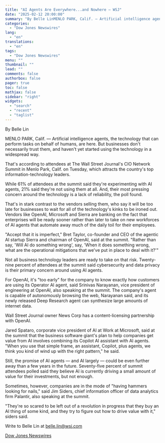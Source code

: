 ```yaml
---
title: "AI Agents Are Everywhere...and Nowhere — WSJ"
date: "2025-02-12 20:00:00"
summary: "By Belle LinMENLO PARK, Calif. — Artificial intelligence agents, the technology that can perform tasks on behalf of humans, are here. But businesses don't necessarily trust them, and haven't yet started using the technology in a widespread way.That's according to attendees at The Wall Street Journal's CIO Network Summit in..."
categories:
  - "Dow Jones Newswires"
lang:
  - "en"
translations:
  - "en"
tags:
  - "Dow Jones Newswires"
menu: ""
thumbnail: ""
lead: ""
comments: false
authorbox: false
pager: true
toc: false
mathjax: false
sidebar: "right"
widgets:
  - "search"
  - "recent"
  - "taglist"
---
```


By Belle Lin

MENLO PARK, Calif. — Artificial intelligence agents, the technology that can perform tasks on behalf of humans, are here. But businesses don't necessarily trust them, and haven't yet started using the technology in a widespread way.

That's according to attendees at The Wall Street Journal's CIO Network Summit in Menlo Park, Calif. on Tuesday, which attracts the country's top information-technology leaders.

While 61% of attendees at the summit said they're experimenting with AI agents, 21% said they're not using them at all. And, their most pressing concern around the technology is a lack of reliability, the poll found.

That's in stark contrast to the vendors selling them, who say it will be too late for businesses to wait for all of the technology's kinks to be ironed out. Vendors like OpenAI, Microsoft and Sierra are banking on the fact that enterprises will be ready sooner rather than later to take on new workforces of AI agents that automate away much of the daily toil for their employees.

"Accept that it is imperfect," Bret Taylor, co-founder and CEO of the agentic AI startup Sierra and chairman of OpenAI, said at the summit. "Rather than say, 'Will AI do something wrong', say, 'When it does something wrong, what are the operational mitigations that we've put in place to deal with it?'"

Not all business technology leaders are ready to take on that risk. Twenty-nine percent of attendees at the summit said cybersecurity and data privacy is their primary concern around using AI agents.

For OpenAI, it's "too early" for the company to know exactly how customers are using its Operator AI agent, said Srinivas Narayanan, vice president of engineering at OpenAI, also speaking at the summit. The company's agent is capable of autonomously browsing the web, Narayanan said, and its newly released Deep Research agent can synthesize large amounts of internet data.

Wall Street Journal owner News Corp has a content-licensing partnership with OpenAI.

Jared Spataro, corporate vice president of AI at Work at Microsoft, said at the summit that the business software giant's plan to help companies get value from AI involves combining its Copilot AI assistant with AI agents. "When you use that simple frame, an assistant, Copilot, plus agents, we think you kind of wind up with the right pattern," he said.

Still, the promise of AI agents — and AI largely — could be even further away than a few years in the future. Seventy-five percent of summit attendees polled said they believe AI is currently driving a small amount of value for their investments, but not enough.

Sometimes, however, companies are in the mode of "having hammers looking for nails," said Jim Siders, chief information officer of data analytics firm Palantir, also speaking at the summit.

"They're so scared to be left out of a revolution in progress that they buy an AI thing of some kind, and they try to figure out how to drive value with it," siders said.

Write to Belle Lin at belle.lin@wsj.com

[Dow Jones Newswires](https://www.tradingview.com/news/DJN_DN20250212005876:0/)
